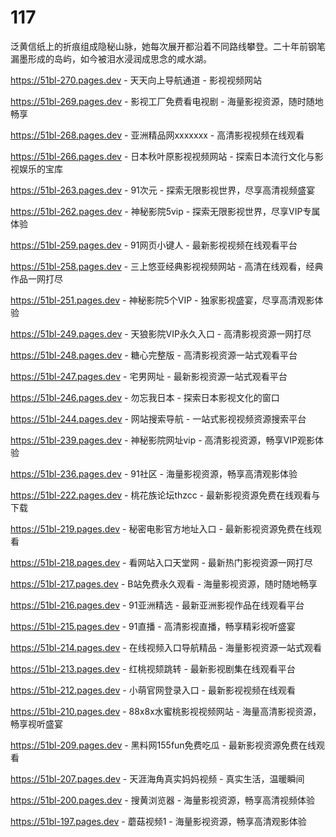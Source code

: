 # 117
泛黄信纸上的折痕组成隐秘山脉，她每次展开都沿着不同路线攀登。二十年前钢笔漏墨形成的岛屿，如今被泪水浸润成思念的咸水湖。

https://51bl-270.pages.dev - 天天向上导航通道 - 影视视频网站

https://51bl-269.pages.dev - 影视工厂免费看电视剧 - 海量影视资源，随时随地畅享

https://51bl-268.pages.dev - 亚洲精品网xxxxxxx - 高清影视视频在线观看

https://51bl-266.pages.dev - 日本秋叶原影视视频网站 - 探索日本流行文化与影视娱乐的宝库

https://51bl-263.pages.dev - 91次元 - 探索无限影视世界，尽享高清视频盛宴

https://51bl-262.pages.dev - 神秘影院5vip - 探索无限影视世界，尽享VIP专属体验

https://51bl-259.pages.dev - 91网页小键人 - 最新影视视频在线观看平台

https://51bl-258.pages.dev - 三上悠亚经典影视视频网站 - 高清在线观看，经典作品一网打尽

https://51bl-251.pages.dev - 神秘影院5个VIP - 独家影视盛宴，尽享高清观影体验

https://51bl-249.pages.dev - 天狼影院VIP永久入口 - 高清影视资源一网打尽

https://51bl-248.pages.dev - 糖心完整版 - 高清影视资源一站式观看平台

https://51bl-247.pages.dev - 宅男网址 - 最新影视资源一站式观看平台

https://51bl-246.pages.dev - 勿忘我日本 - 探索日本影视文化的窗口

https://51bl-244.pages.dev - 网站搜索导航 - 一站式影视视频资源搜索平台

https://51bl-239.pages.dev - 神秘影院网址vip - 高清影视资源，畅享VIP观影体验

https://51bl-236.pages.dev - 91社区 - 海量影视资源，畅享高清观影体验

https://51bl-222.pages.dev - 桃花族论坛thzcc - 最新影视资源免费在线观看与下载

https://51bl-219.pages.dev - 秘密电影官方地址入口 - 最新影视资源免费在线观看

https://51bl-218.pages.dev - 看网站入口天堂网 - 最新热门影视资源一网打尽

https://51bl-217.pages.dev - B站免费永久观看 - 海量影视资源，随时随地畅享

https://51bl-216.pages.dev - 91亚洲精选 - 最新亚洲影视作品在线观看平台

https://51bl-215.pages.dev - 91直播 - 高清影视直播，畅享精彩视听盛宴

https://51bl-214.pages.dev - 在线视频入口导航精品 - 海量影视资源一站式观看

https://51bl-213.pages.dev - 红桃视颏跳转 - 最新影视剧集在线观看平台

https://51bl-212.pages.dev - 小萌官网登录入口 - 最新影视视频在线观看

https://51bl-210.pages.dev - 88x8x水蜜桃影视视频网站 - 海量高清影视资源，畅享视听盛宴

https://51bl-209.pages.dev - 黑料网155fun免费吃瓜 - 最新影视资源免费在线观看

https://51bl-207.pages.dev - 天涯海角真实妈妈视频 - 真实生活，温暖瞬间

https://51bl-200.pages.dev - 搜黄浏览器 - 海量影视资源，畅享高清视频体验

https://51bl-197.pages.dev - 蘑菇视频1 - 海量影视资源，畅享高清观影体验
